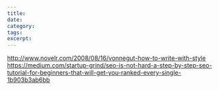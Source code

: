 ```yaml
---
title:
date:
category:
tags:
excerpt:
---
```

http://www.novelr.com/2008/08/16/vonnegut-how-to-write-with-style
https://medium.com/startup-grind/seo-is-not-hard-a-step-by-step-seo-tutorial-for-beginners-that-will-get-you-ranked-every-single-1b903b3ab6bb

